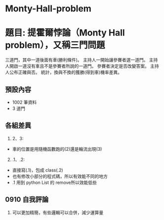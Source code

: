 # Monty-Hall-problem
# 題目: 提霍爾悖論（Monty Hall problem），又稱三門問題
三道門，其中一道後面有車(勝利條件)。
主持人一開始讓參賽者選一道門。
主持人開啟一道沒有車且不是參賽者所說的一道門。
參賽者決定是否改變答案。
主持人公布正確與否。
統計，換與不換的獲勝(得到車)機率差異。

## 預設內容
 - 1002 筆資料
 - 3 道門
## 各組差異
 1. 2、3:
   - 車的位置是用隨機函數跑的(2)還是輪流出現(3)
 2. .1、.2:
   - 直接寫(.1)，包成 class(.2)
   - 也有修改小部分的程式碼，所以有效能不同的地方
   - .1 用到 python List 的 remove所以效能低些
## 0910 自我評論
1. 可以更加精簡，有些邏輯可以合併，減少運算量

